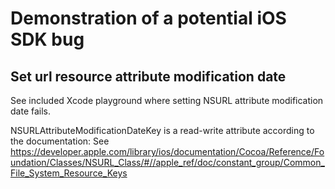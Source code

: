 # Demonstration of a potential iOS SDK bug
## Set url resource attribute modification date

See included Xcode playground where setting NSURL attribute modification date fails.

NSURLAttributeModificationDateKey is a read-write attribute according to the documentation:
See https://developer.apple.com/library/ios/documentation/Cocoa/Reference/Foundation/Classes/NSURL_Class/#//apple_ref/doc/constant_group/Common_File_System_Resource_Keys
